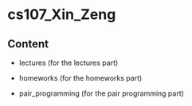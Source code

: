 # cs107_Xin_Zeng	

## Content	

* lectures (for the lectures part)	

* homeworks (for the homeworks part)	

* pair_programming (for the pair programming part)
